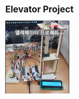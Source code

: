 # Elevator Project

<img width = "40%" src="https://github.com/buskingsue/elevator/blob/master/elevator.png">
